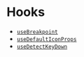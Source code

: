 # Hooks
- [`useBreakpoint`](./use-breakpoint.md)
- [`useDefaultIconProps`](./use-default-icon-props.md)
- [`useDetectKeyDown`](./use-detect-key-down.md)
